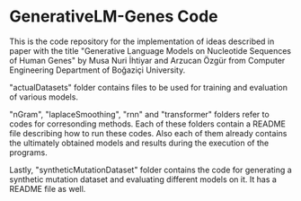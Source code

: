 # GenerativeLM-Genes Code

This is the code repository for the implementation of ideas described in paper with the title "Generative Language Models on Nucleotide Sequences of Human Genes" by Musa Nuri İhtiyar and Arzucan Özgür from Computer Engineering Department of Boğaziçi University.

"actualDatasets" folder contains files to be used for training and evaluation of various models.

"nGram", "laplaceSmoothing", "rnn" and "transformer" folders refer to codes for corresonding methods. Each of these folders contain a README file describing how to run these codes. Also each of them already contains the ultimately obtained models and results during the execution of the programs.

Lastly, "syntheticMutationDataset" folder contains the code for generating a synthetic mutation dataset and evaluating different models on it. It has a README file as well.


